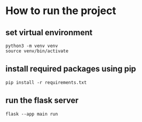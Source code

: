 # How to run the project

## set virtual environment
	python3 -m venv venv
	source venv/bin/activate

## install required packages using pip
	pip install -r requirements.txt

## run the flask server
	flask --app main run


